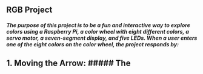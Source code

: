 ## RGB Project
##### The purpose of this project is to be a fun and interactive way to explore colors using a Raspberry Pi, a color wheel with eight different colors, a servo motor, a seven-segment display, and five LEDs. When a user enters one of the eight colors on the color wheel, the project responds by:
## 1. Moving the Arrow: ##### The

